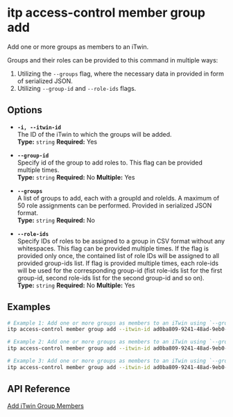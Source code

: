 # itp access-control member group add

Add one or more groups as members to an iTwin.

Groups and their roles can be provided to this command in multiple ways:
1) Utilizing the `--groups` flag, where the necessary data in provided in form of serialized JSON.
2) Utilizing `--group-id` and `--role-ids` flags.

## Options

- **`-i, --itwin-id`**  
  The ID of the iTwin to which the groups will be added.  
  **Type:** `string` **Required:** Yes

- **`--group-id`**  
  Specify id of the group to add roles to. This flag can be provided multiple times.  
  **Type:** `string` **Required:** No **Multiple:** Yes

- **`--groups`**  
  A list of groups to add, each with a groupId and roleIds. A maximum of 50 role assignments can be performed. Provided in serialized JSON format.  
  **Type:** `string` **Required:** No

- **`--role-ids`**  
  Specify IDs of roles to be assigned to a group in CSV format without any whitespaces. This flag can be provided multiple times. If the flag is provided only once, the contained list of role IDs will be assigned to all provided group-ids list. If flag is provided multiple times, each role-ids will be used for the corresponding group-id (fist role-ids list for the first group-id, second role-ids list for the second group-id and so on).  
  **Type:** `string` **Required:** No **Multiple:** Yes

## Examples

```bash
# Example 1: Add one or more groups as members to an iTwin using `--groups` flag.
itp access-control member group add --itwin-id ad0ba809-9241-48ad-9eb0-c8038c1a1d51 --groups '[{"groupId": "605e6f1e-b774-40f4-87cb-94ca7392c182", "roleIds": ["5abbfcef-0eab-472a-b5f5-5c5a43df34b1", "83ee0d80-dea3-495a-b6c0-7bb102ebbcc3"]}, {"groupId": "fb23fed5-182a-4ed1-b378-3b214fd3f043", "roleIds": ["5abbfcef-0eab-472a-b5f5-5c5a43df34b1"]}]'

# Example 2: Add one or more groups as members to an iTwin using `--group-id` and `--role-ids` flags.
itp access-control member group add --itwin-id ad0ba809-9241-48ad-9eb0-c8038c1a1d51 --group-id 605e6f1e-b774-40f4-87cb-94ca7392c182 --group-id fb23fed5-182a-4ed1-b378-3b214fd3f043 --role-ids 5abbfcef-0eab-472a-b5f5-5c5a43df34b1,83ee0d80-dea3-495a-b6c0-7bb102ebbcc3 --role-ids 5abbfcef-0eab-472a-b5f5-5c5a43df34b1

# Example 3: Add one or more groups as members to an iTwin using `--group-id` and `--role-ids` flags. Assign the same list of roles to all groups.
itp access-control member group add --itwin-id ad0ba809-9241-48ad-9eb0-c8038c1a1d51 --group-id 605e6f1e-b774-40f4-87cb-94ca7392c182 --group-id fb23fed5-182a-4ed1-b378-3b214fd3f043 --role-ids 5abbfcef-0eab-472a-b5f5-5c5a43df34b1,83ee0d80-dea3-495a-b6c0-7bb102ebbcc3
```

## API Reference

[Add iTwin Group Members](https://developer.bentley.com/apis/access-control-v2/operations/add-itwin-group-members/)